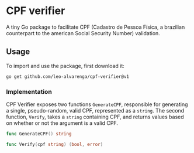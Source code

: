 # CPF verifier

A tiny Go package to facilitate CPF (Cadastro de Pessoa Física, a brazilian counterpart to the american Social Security Number) validation.

## Usage
To import and use the package, first download it:
```bash
go get github.com/leo-alvarenga/cpf-verifier@v1
```

### Implementation

CPF Verifier exposes two functions `GenerateCPF`, responsible for generating a single, pseudo-random, valid CPF, represented as a `string`. The second function, `Verify`, takes a `string` containing CPF, and returns values based on whether or not the argument is a valid CPF.

```go
func GenerateCPF() string
```

```go
func Verify(cpf string) (bool, error)
```